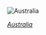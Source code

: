 
![Australia](https://www.gstatic.com/prettyearth/assets/full/2381.jpg)

*[Australia](https://www.google.com/maps/@-26.121101,141.554986,15z/data=!3m1!1e3)*
